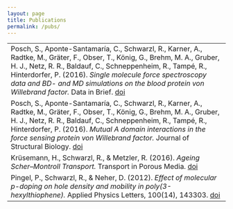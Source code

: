 ```yaml
---
layout: page
title: Publications
permalink: /pubs/
---
```


|   |
|:--|
|Posch, S., Aponte-Santamaría, C., Schwarzl, R., Karner, A., Radtke, M., Gräter, F., Obser, T., König, G., Brehm, M. A., Gruber, H. J., Netz, R. R., Baldauf, C., Schneppenheim, R., Tampé, R., Hinterdorfer, P. (2016). *Single molecule force spectroscopy data and BD- and MD simulations on the blood protein von Willebrand factor.* Data in Brief. [doi](http://doi.org/10.1016/j.dib.2016.07.031)|
|Posch, S., Aponte-Santamaría, C., Schwarzl, R., Karner, A., Radtke, M., Gräter, F., Obser, T., König, G., Brehm, M. A., Gruber, H. J., Netz, R. R., Baldauf, C., Schneppenheim, R., Tampé, R., Hinterdorfer, P. (2016). *Mutual A domain interactions in the force sensing protein von Willebrand factor.* Journal of Structural Biology. [doi](http://doi.org/10.1016/j.jsb.2016.04.012)|
|Krüsemann, H., Schwarzl, R., & Metzler, R. (2016). *Ageing Scher–Montroll Transport.* Transport in Porous Media. [doi](http://doi.org/10.1007/s11242-016-0686-y)|
|Pingel, P., Schwarzl, R., & Neher, D. (2012). *Effect of molecular p-doping on hole density and mobility in poly(3-hexylthiophene).* Applied Physics Letters, 100(14), 143303. [doi](http://doi.org/10.1063/1.3701729)|
